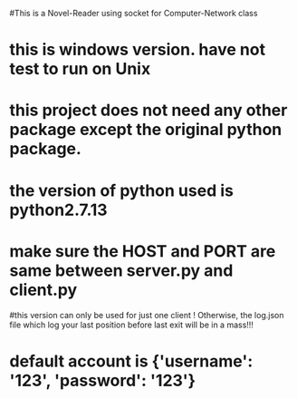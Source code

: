 #This is a Novel-Reader using socket for Computer-Network class

# this is windows version. have not test to run on Unix

# this project does not need any other package except the original python package.
# the version of python used is python2.7.13
# make sure the HOST and PORT are same between server.py and client.py

#this version can only be used for just one client ! Otherwise, the log.json file which log your last position before last exit will be in a mass!!!
# default account is {'username': '123', 'password': '123'}